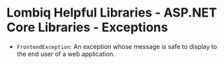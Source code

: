 # Lombiq Helpful Libraries - ASP.NET Core Libraries - Exceptions

- `FrontendException`: An exception whose message is safe to display to the end user of a web application.
